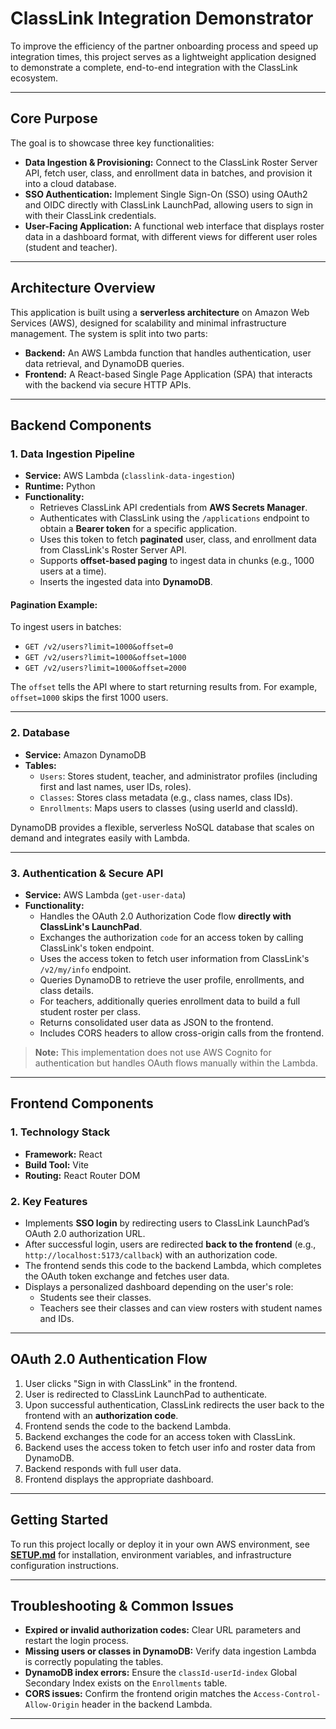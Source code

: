 # ClassLink Integration Demonstrator

To improve the efficiency of the partner onboarding process and speed up integration times, this project serves as a lightweight application designed to demonstrate a complete, end-to-end integration with the ClassLink ecosystem.

---

## Core Purpose

The goal is to showcase three key functionalities:

- **Data Ingestion & Provisioning:** Connect to the ClassLink Roster Server API, fetch user, class, and enrollment data in batches, and provision it into a cloud database.
- **SSO Authentication:** Implement Single Sign-On (SSO) using OAuth2 and OIDC directly with ClassLink LaunchPad, allowing users to sign in with their ClassLink credentials.
- **User-Facing Application:** A functional web interface that displays roster data in a dashboard format, with different views for different user roles (student and teacher).

---

## Architecture Overview

This application is built using a **serverless architecture** on Amazon Web Services (AWS), designed for scalability and minimal infrastructure management. The system is split into two parts:

- **Backend:** An AWS Lambda function that handles authentication, user data retrieval, and DynamoDB queries.
- **Frontend:** A React-based Single Page Application (SPA) that interacts with the backend via secure HTTP APIs.

---

## Backend Components

### 1. Data Ingestion Pipeline

- **Service:** AWS Lambda (`classlink-data-ingestion`)
- **Runtime:** Python
- **Functionality:**
  - Retrieves ClassLink API credentials from **AWS Secrets Manager**.
  - Authenticates with ClassLink using the `/applications` endpoint to obtain a **Bearer token** for a specific application.
  - Uses this token to fetch **paginated** user, class, and enrollment data from ClassLink's Roster Server API.
  - Supports **offset-based paging** to ingest data in chunks (e.g., 1000 users at a time).
  - Inserts the ingested data into **DynamoDB**.

#### Pagination Example:
To ingest users in batches:

- `GET /v2/users?limit=1000&offset=0`
- `GET /v2/users?limit=1000&offset=1000`
- `GET /v2/users?limit=1000&offset=2000`

The `offset` tells the API where to start returning results from. For example, `offset=1000` skips the first 1000 users.

---

### 2. Database

- **Service:** Amazon DynamoDB
- **Tables:**
  - `Users`: Stores student, teacher, and administrator profiles (including first and last names, user IDs, roles).
  - `Classes`: Stores class metadata (e.g., class names, class IDs).
  - `Enrollments`: Maps users to classes (using userId and classId).

DynamoDB provides a flexible, serverless NoSQL database that scales on demand and integrates easily with Lambda.

---

### 3. Authentication & Secure API

- **Service:** AWS Lambda (`get-user-data`)
- **Functionality:**
  - Handles the OAuth 2.0 Authorization Code flow **directly with ClassLink's LaunchPad**.
  - Exchanges the authorization `code` for an access token by calling ClassLink's token endpoint.
  - Uses the access token to fetch user information from ClassLink's `/v2/my/info` endpoint.
  - Queries DynamoDB to retrieve the user profile, enrollments, and class details.
  - For teachers, additionally queries enrollment data to build a full student roster per class.
  - Returns consolidated user data as JSON to the frontend.
  - Includes CORS headers to allow cross-origin calls from the frontend.

> **Note:** This implementation does not use AWS Cognito for authentication but handles OAuth flows manually within the Lambda.

---

## Frontend Components

### 1. Technology Stack

- **Framework:** React
- **Build Tool:** Vite
- **Routing:** React Router DOM

### 2. Key Features

- Implements **SSO login** by redirecting users to ClassLink LaunchPad’s OAuth 2.0 authorization URL.
- After successful login, users are redirected **back to the frontend** (e.g., `http://localhost:5173/callback`) with an authorization code.
- The frontend sends this code to the backend Lambda, which completes the OAuth token exchange and fetches user data.
- Displays a personalized dashboard depending on the user's role:
  - Students see their classes.
  - Teachers see their classes and can view rosters with student names and IDs.

---

## OAuth 2.0 Authentication Flow

1. User clicks "Sign in with ClassLink" in the frontend.
2. User is redirected to ClassLink LaunchPad to authenticate.
3. Upon successful authentication, ClassLink redirects the user back to the frontend with an **authorization code**.
4. Frontend sends the code to the backend Lambda.
5. Backend exchanges the code for an access token with ClassLink.
6. Backend uses the access token to fetch user info and roster data from DynamoDB.
7. Backend responds with full user data.
8. Frontend displays the appropriate dashboard.

---

## Getting Started

To run this project locally or deploy it in your own AWS environment, see [**SETUP.md**](./SETUP.md) for installation, environment variables, and infrastructure configuration instructions.

---

## Troubleshooting & Common Issues

- **Expired or invalid authorization codes:** Clear URL parameters and restart the login process.
- **Missing users or classes in DynamoDB:** Verify data ingestion Lambda is correctly populating the tables.
- **DynamoDB index errors:** Ensure the `classId-userId-index` Global Secondary Index exists on the `Enrollments` table.
- **CORS issues:** Confirm the frontend origin matches the `Access-Control-Allow-Origin` header in the backend Lambda.

---
